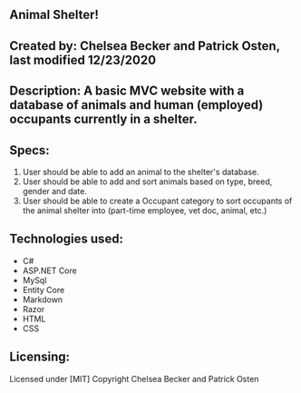 ## Animal Shelter!

## Created by: Chelsea Becker and Patrick Osten, last modified 12/23/2020

## Description: A basic MVC website with a database of animals and human (employed) occupants currently in a shelter.

## Specs:

 1. User should be able to add an animal to the shelter's database.
 2. User should be able to add and sort animals based on type, breed, gender and date. 
 3. User should be able to create a Occupant category to sort occupants of the animal shelter into (part-time employee, vet doc, animal, etc.)

## Technologies used: 

* C#
* ASP.NET Core
* MySql
* Entity Core
* Markdown
* Razor
* HTML
* CSS

## Licensing:

Licensed under [MIT] Copyright Chelsea Becker and Patrick Osten